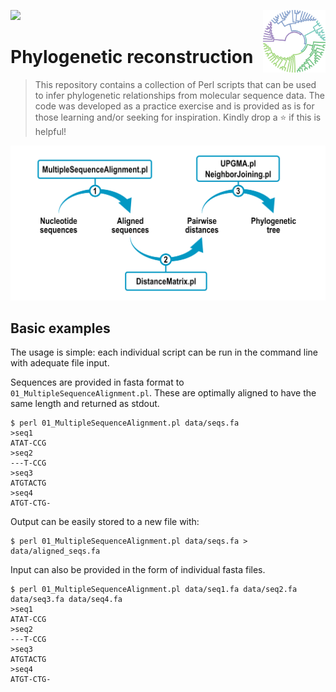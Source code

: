 <img src="https://img.shields.io/badge/Language-Perl-blue.svg" style="zoom:100%;" /> <!--- <img src="https://visitor-badge.glitch.me/badge?page_id=carlga.phylogenetic-analysis-pipeline&right_color=red&left_text=Total%20Visits" alt="visitor badge"/> -->
<img src="https://github.com/carlga/phylogenetic-analysis-pipeline/blob/main/pics/dendrogram.png" width=100 align="right">

# Phylogenetic reconstruction

> This repository contains a collection of Perl scripts that can be used to infer phylogenetic relationships from molecular sequence data.
> The code was developed as a practice exercise and is provided as is for those learning and/or seeking for inspiration.
> Kindly drop a :star: if this is helpful!

![infographic](./pics/phylogenetic-analysis-pipeline.png)


## Basic examples

The usage is simple: each individual script can be run in the command line with adequate file input.

Sequences are provided in fasta format to `01_MultipleSequenceAlignment.pl`. 
These are optimally aligned to have the same length and returned as stdout.

```
$ perl 01_MultipleSequenceAlignment.pl data/seqs.fa
>seq1
ATAT-CCG
>seq2
---T-CCG
>seq3
ATGTACTG
>seq4
ATGT-CTG-
```

Output can be easily stored to a new file with:

```
$ perl 01_MultipleSequenceAlignment.pl data/seqs.fa > data/aligned_seqs.fa
```

Input can also be provided in the form of individual fasta files.

```
$ perl 01_MultipleSequenceAlignment.pl data/seq1.fa data/seq2.fa data/seq3.fa data/seq4.fa
>seq1
ATAT-CCG
>seq2
---T-CCG
>seq3
ATGTACTG
>seq4
ATGT-CTG-
```
